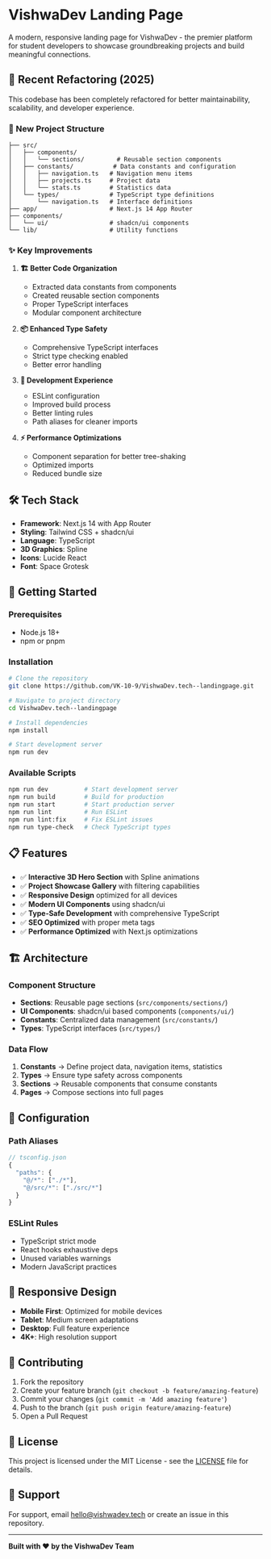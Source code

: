 # VishwaDev Landing Page

A modern, responsive landing page for VishwaDev - the premier platform for student developers to showcase groundbreaking projects and build meaningful connections.

## 🚀 Recent Refactoring (2025)

This codebase has been completely refactored for better maintainability, scalability, and developer experience.

### 📁 New Project Structure

```
├── src/
│   ├── components/
│   │   └── sections/         # Reusable section components
│   ├── constants/           # Data constants and configuration
│   │   ├── navigation.ts   # Navigation menu items
│   │   ├── projects.ts     # Project data
│   │   └── stats.ts        # Statistics data
│   └── types/              # TypeScript type definitions
│       └── navigation.ts   # Interface definitions
├── app/                    # Next.js 14 App Router
├── components/
│   └── ui/                 # shadcn/ui components
└── lib/                    # Utility functions
```

### ✨ Key Improvements

1. **🏗️ Better Code Organization**
   - Extracted data constants from components
   - Created reusable section components
   - Proper TypeScript interfaces
   - Modular component architecture

2. **📦 Enhanced Type Safety**
   - Comprehensive TypeScript interfaces
   - Strict type checking enabled
   - Better error handling

3. **🔧 Development Experience**
   - ESLint configuration
   - Improved build process
   - Better linting rules
   - Path aliases for cleaner imports

4. **⚡ Performance Optimizations**
   - Component separation for better tree-shaking
   - Optimized imports
   - Reduced bundle size

## 🛠️ Tech Stack

- **Framework**: Next.js 14 with App Router
- **Styling**: Tailwind CSS + shadcn/ui
- **Language**: TypeScript
- **3D Graphics**: Spline
- **Icons**: Lucide React
- **Font**: Space Grotesk

## 🚀 Getting Started

### Prerequisites

- Node.js 18+ 
- npm or pnpm

### Installation

```bash
# Clone the repository
git clone https://github.com/VK-10-9/VishwaDev.tech--landingpage.git

# Navigate to project directory
cd VishwaDev.tech--landingpage

# Install dependencies
npm install

# Start development server
npm run dev
```

### Available Scripts

```bash
npm run dev          # Start development server
npm run build        # Build for production
npm run start        # Start production server
npm run lint         # Run ESLint
npm run lint:fix     # Fix ESLint issues
npm run type-check   # Check TypeScript types
```

## 📋 Features

- ✅ **Interactive 3D Hero Section** with Spline animations
- ✅ **Project Showcase Gallery** with filtering capabilities
- ✅ **Responsive Design** optimized for all devices
- ✅ **Modern UI Components** using shadcn/ui
- ✅ **Type-Safe Development** with comprehensive TypeScript
- ✅ **SEO Optimized** with proper meta tags
- ✅ **Performance Optimized** with Next.js optimizations

## 🏗️ Architecture

### Component Structure

- **Sections**: Reusable page sections (`src/components/sections/`)
- **UI Components**: shadcn/ui based components (`components/ui/`)
- **Constants**: Centralized data management (`src/constants/`)
- **Types**: TypeScript interfaces (`src/types/`)

### Data Flow

1. **Constants** → Define project data, navigation items, statistics
2. **Types** → Ensure type safety across components  
3. **Sections** → Reusable components that consume constants
4. **Pages** → Compose sections into full pages

## 🔧 Configuration

### Path Aliases

```typescript
// tsconfig.json
{
  "paths": {
    "@/*": ["./*"],
    "@/src/*": ["./src/*"]
  }
}
```

### ESLint Rules

- TypeScript strict mode
- React hooks exhaustive deps
- Unused variables warnings
- Modern JavaScript practices

## 📱 Responsive Design

- **Mobile First**: Optimized for mobile devices
- **Tablet**: Medium screen adaptations
- **Desktop**: Full feature experience
- **4K+**: High resolution support

## 🌟 Contributing

1. Fork the repository
2. Create your feature branch (`git checkout -b feature/amazing-feature`)
3. Commit your changes (`git commit -m 'Add amazing feature'`)
4. Push to the branch (`git push origin feature/amazing-feature`)
5. Open a Pull Request

## 📄 License

This project is licensed under the MIT License - see the [LICENSE](LICENSE) file for details.

## 🤝 Support

For support, email hello@vishwadev.tech or create an issue in this repository.

---

**Built with ❤️ by the VishwaDev Team**
